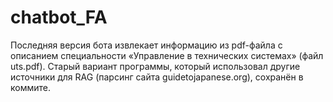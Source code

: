 # chatbot_FA
Последняя версия бота извлекает информацию из pdf-файла с описанием специальности «Управление в технических системах» (файл uts.pdf). 
Старый вариант программы, который использовал другие источники для RAG (парсинг сайта guidetojapanese.org), сохранён в коммите.
